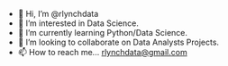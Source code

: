 - 👋 Hi, I’m @rlynchdata
- 👀 I’m interested in Data Science.
- 🌱 I’m currently learning Python/Data Science.
- 💞️ I’m looking to collaborate on Data Analysts Projects.
- 📫 How to reach me... rlynchdata@gmail.com

<!---
rlynchdata/rlynchdata is a ✨ special ✨ repository because its `README.md` (this file) appears on your GitHub profile.
You can click the Preview link to take a look at your changes.
--->
